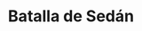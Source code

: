 ﻿---
title: "Batalla de Sedán"
permalink: periodes_671.html
layout: periode
dataInici: 1940-05-12
dataFi: 1940-05-15
sidebar: periodes
pares:
  - 670:
    title: "Batalla de Francia"
    dataInici: "(1940-05-10)"
    dataFi: "(1940-06-25)"

fills:
jocsPrincipals:
jocsEscenaris:
  - title: "War of Tanks: France 1940 – The Breakthrough at Dinant"
    bggId: 169720

  - title: "GD '40"
    bggId: 4201
    dataInici: 
    dataFi: 

jocsEpoca:
jocsEpocaEscenaris:
---
